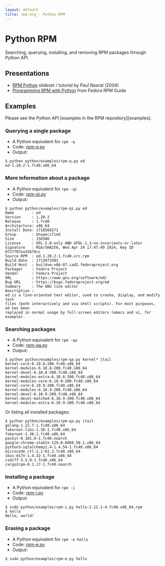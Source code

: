 ```yaml
---
layout: default
title: rpm.org - Python RPM
---
```


# Python RPM

Searching, querying, installing, and removing RPM packages through Python API.


## Presentations

* [RPM Python][slides-paul-nasrat] slideset / tutorial by Paul Nasrat (2004)
* [Programming RPM with Python][slides-rpm-guide] from Fedora RPM Guide


## Examples

Please see the Python API [examples in the RPM repository][examples].


### Querying a single package

- A Python equivalent for `rpm -q`
- Code: [rpm-q.py][rpm-q]
- Output:

```
$ python python/examples/rpm-q.py ed
ed-1.20.2-1.fc40.x86_64
```


### More information about a package

- A Python equivalent for `rpm -qi`
- Code: [rpm-qi.py][rpm-qi]
- Output:

```
$ python python/examples/rpm-qi.py ed
Name        : ed
Version     : 1.20.2
Release     : 1.fc40
Architecture: x86_64
Install Date: 1716566271
Group       : Unspecified
Size        : 150386
License     : GPL-2.0-only AND GFDL-1.3-no-invariants-or-later
Signature   : RSA/SHA256, Wed Apr 24 17:47:49 2024, Key ID 0727707ea15b79cc
Source RPM  : ed-1.20.2-1.fc40.src.rpm
Build Date  : 1713973301
Build Host  : buildvm-x86-07.iad2.fedoraproject.org
Packager    : Fedora Project
Vendor      : Fedora Project
URL         : https://www.gnu.org/software/ed/
Bug URL     : https://bugz.fedoraproject.org/ed
Summary     : The GNU line editor
Description :
ed is a line-oriented text editor, used to create, display, and modify text
files (both interactively and via shell scripts). For most purposes, ed has been
replaced in normal usage by full-screen editors (emacs and vi, for example).
```


### Searching packages

- A Python equivalent for `rpm -qa`
- Code: [rpm-qa.py][rpm-qa]
- Output:

```
$ python python/examples/rpm-qa.py kernel* |tail
kernel-core-6.10.8-200.fc40.x86_64
kernel-modules-6.10.8-200.fc40.x86_64
kernel-devel-6.10.8-200.fc40.x86_64
kernel-modules-extra-6.10.8-200.fc40.x86_64
kernel-modules-core-6.10.9-200.fc40.x86_64
kernel-core-6.10.9-200.fc40.x86_64
kernel-modules-6.10.9-200.fc40.x86_64
kernel-devel-6.10.9-200.fc40.x86_64
kernel-devel-matched-6.10.9-200.fc40.x86_64
kernel-modules-extra-6.10.9-200.fc40.x86_64
```

Or listing all installed packages:

```
$ python python/examples/rpm-qa.py |tail
golang-1.22.7-1.fc40.x86_64
fakeroot-libs-1.36-1.fc40.x86_64
fakeroot-1.36-1.fc40.x86_64
packit-0.101.0-1.fc40.noarch
google-chrome-stable-129.0.6668.58-1.x86_64
python3-sqlalchemy1.4-1.4.54-1.fc40.x86_64
microcode_ctl-2.1-61.3.fc40.x86_64
ibus-m17n-1.4.32-1.fc40.x86_64
csdiff-3.5.0-1.fc40.x86_64
cargo2rpm-0.1.17-1.fc40.noarch
```

### Installing a package

- A Python equivalent for `rpm -i`
- Code: [rpm-i.py][rpm-i]
- Output:

```
$ sudo python/examples/rpm-i.py hello-2.12.1-4.fc40.x86_64.rpm
$ hello
Hello, world!
```


### Erasing a package


- A Python equivalent for `rpm -e hello`
- Code: [rpm-e.py][rpm-e]
- Output:

```
$ sudo python/examples/rpm-e.py hello
```



[slides-paul-nasrat]: https://web.archive.org/web/20050320013335/http://www.ukuug.org/events/linux2004/programme/paper-PNasrat-1/rpm-python-slides/frames.html
[slides-rpm-guide]: https://web.archive.org/web/20220628164331/docs.fedoraproject.org/en-US/Fedora_Draft_Documentation/0.1/html//RPM_Guide/ch-rpm-programming-python.html
[rpm-examples]: https://github.com/rpm-software-management/rpm/tree/master/python/examples
[rpm-q]: https://github.com/rpm-software-management/rpm/blob/master/python/examples/rpm-q.py
[rpm-qi]: https://github.com/rpm-software-management/rpm/blob/master/python/examples/rpm-qi.py
[rpm-qa]: https://github.com/rpm-software-management/rpm/blob/master/python/examples/rpm-qa.py
[rpm-i]: https://github.com/rpm-software-management/rpm/blob/master/python/examples/rpm-i.py
[rpm-e]: https://github.com/rpm-software-management/rpm/blob/master/python/examples/rpm-e.py
